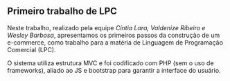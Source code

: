## Primeiro trabalho de LPC
 Neste trabalho, realizado pela equipe _Cíntia Lara, Valdenize Ribeiro e Wesley Barbosa_, apresentamos os primeiros passos da construção de um e-commerce, como trabalho para a matéria de Linguagem de Programação Comercial (LPC).

 O sistema utiliza estrutura MVC e foi codificado com PHP (sem o uso de frameworks), aliado ao JS e bootstrap para garantir a interface do usuário.
